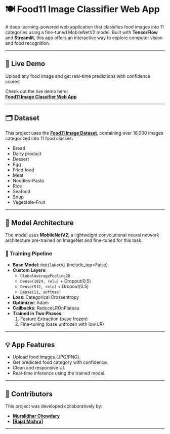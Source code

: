 # 🍽️ Food11 Image Classifier Web App

A deep learning-powered web application that classifies food images into 11 categories using a fine-tuned MobileNetV2 model. Built with **TensorFlow** and **Streamlit**, this app offers an interactive way to explore computer vision and food recognition.

---

## 🚀 Live Demo

Upload any food image and get real-time predictions with confidence scores!

Check out the live demo here:  
[**Food11 Image Classifier Web App**](https://food-classification-project.streamlit.app/)

---

## 🗂️ Dataset

This project uses the [**Food11 Image Dataset**](https://www.kaggle.com/datasets/trolukovich/food11-image-dataset), containing over 16,000 images categorized into 11 food classes:

- Bread  
- Dairy product  
- Dessert  
- Egg  
- Fried food  
- Meat  
- Noodles-Pasta  
- Rice  
- Seafood  
- Soup  
- Vegetable-Fruit

---

## 🧠 Model Architecture

The model uses **MobileNetV2**, a lightweight convolutional neural network architecture pre-trained on ImageNet and fine-tuned for this task.

### 🔧 Training Pipeline

- **Base Model**: `MobileNetV2` (include_top=False)
- **Custom Layers**:
  - `GlobalAveragePooling2D`
  - `Dense(1024, relu)` + Dropout(0.5)
  - `Dense(512, relu)` + Dropout(0.5)
  - `Dense(11, softmax)`
- **Loss**: Categorical Crossentropy
- **Optimizer**: Adam
- **Callbacks**: ReduceLROnPlateau
- **Trained in Two Phases**:
  1. Feature Extraction (base frozen)
  2. Fine-tuning (base unfrozen with low LR)

---

## 💡 App Features

- Upload food images (JPG/PNG).
- Get predicted food category with confidence.
- Clean and responsive UI.
- Real-time inference using the trained model.

---

## 👥 Contributors

This project was developed collaboratively by:

- [**Muralidhar Chowdary**](https://github.com/HighonKode-murli)  
- [**[Rajat Mishra]**](https://github.com/rajat-mish)  

---
